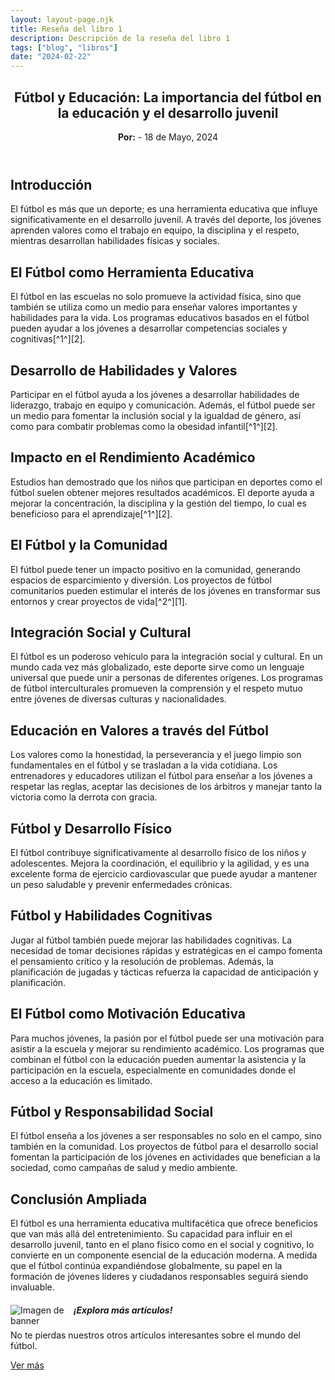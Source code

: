```yaml
---
layout: layout-page.njk
title: Reseña del libro 1
description: Descripción de la reseña del libro 1
tags: ["blog", "libros"]
date: "2024-02-22"
---
```


<article>
  <header>
    <h1>Fútbol y Educación: La importancia del fútbol en la educación y el desarrollo juvenil</h1>
    <p><strong>Por:</strong> - <time datetime="2024-05-18">18 de Mayo, 2024</time></p>
  </header>
  <section>
    <h2>Introducción</h2>
    <p>El fútbol es más que un deporte; es una herramienta educativa que influye significativamente en el desarrollo juvenil. A través del deporte, los jóvenes aprenden valores como el trabajo en equipo, la disciplina y el respeto, mientras desarrollan habilidades físicas y sociales.</p>
  </section>
  <section>
    <h2>El Fútbol como Herramienta Educativa</h2>
    <p>El fútbol en las escuelas no solo promueve la actividad física, sino que también se utiliza como un medio para enseñar valores importantes y habilidades para la vida. Los programas educativos basados en el fútbol pueden ayudar a los jóvenes a desarrollar competencias sociales y cognitivas[^1^][2].</p>
  </section>
  <section>
    <h2>Desarrollo de Habilidades y Valores</h2>
    <p>Participar en el fútbol ayuda a los jóvenes a desarrollar habilidades de liderazgo, trabajo en equipo y comunicación. Además, el fútbol puede ser un medio para fomentar la inclusión social y la igualdad de género, así como para combatir problemas como la obesidad infantil[^1^][2].</p>
  </section>
  <section>
    <h2>Impacto en el Rendimiento Académico</h2>
    <p>Estudios han demostrado que los niños que participan en deportes como el fútbol suelen obtener mejores resultados académicos. El deporte ayuda a mejorar la concentración, la disciplina y la gestión del tiempo, lo cual es beneficioso para el aprendizaje[^1^][2].</p>
  </section>
  <section>
    <h2>El Fútbol y la Comunidad</h2>
    <p>El fútbol puede tener un impacto positivo en la comunidad, generando espacios de esparcimiento y diversión. Los proyectos de fútbol comunitarios pueden estimular el interés de los jóvenes en transformar sus entornos y crear proyectos de vida[^2^][1].</p>
  </section>

  

<section>
  <h2>Integración Social y Cultural</h2>
  <p>El fútbol es un poderoso vehículo para la integración social y cultural. En un mundo cada vez más globalizado, este deporte sirve como un lenguaje universal que puede unir a personas de diferentes orígenes. Los programas de fútbol interculturales promueven la comprensión y el respeto mutuo entre jóvenes de diversas culturas y nacionalidades.</p>
</section>

<section>
  <h2>Educación en Valores a través del Fútbol</h2>
  <p>Los valores como la honestidad, la perseverancia y el juego limpio son fundamentales en el fútbol y se trasladan a la vida cotidiana. Los entrenadores y educadores utilizan el fútbol para enseñar a los jóvenes a respetar las reglas, aceptar las decisiones de los árbitros y manejar tanto la victoria como la derrota con gracia.</p>
</section>

<section>
  <h2>Fútbol y Desarrollo Físico</h2>
  <p>El fútbol contribuye significativamente al desarrollo físico de los niños y adolescentes. Mejora la coordinación, el equilibrio y la agilidad, y es una excelente forma de ejercicio cardiovascular que puede ayudar a mantener un peso saludable y prevenir enfermedades crónicas.</p>
</section>

<section>
  <h2>Fútbol y Habilidades Cognitivas</h2>
  <p>Jugar al fútbol también puede mejorar las habilidades cognitivas. La necesidad de tomar decisiones rápidas y estratégicas en el campo fomenta el pensamiento crítico y la resolución de problemas. Además, la planificación de jugadas y tácticas refuerza la capacidad de anticipación y planificación.</p>
</section>

<section>
  <h2>El Fútbol como Motivación Educativa</h2>
  <p>Para muchos jóvenes, la pasión por el fútbol puede ser una motivación para asistir a la escuela y mejorar su rendimiento académico. Los programas que combinan el fútbol con la educación pueden aumentar la asistencia y la participación en la escuela, especialmente en comunidades donde el acceso a la educación es limitado.</p>
</section>

<section>
  <h2>Fútbol y Responsabilidad Social</h2>
  <p>El fútbol enseña a los jóvenes a ser responsables no solo en el campo, sino también en la comunidad. Los proyectos de fútbol para el desarrollo social fomentan la participación de los jóvenes en actividades que benefician a la sociedad, como campañas de salud y medio ambiente.</p>
</section>

<section>
  <h2>Conclusión Ampliada</h2>
  <p>El fútbol es una herramienta educativa multifacética que ofrece beneficios que van más allá del entretenimiento. Su capacidad para influir en el desarrollo juvenil, tanto en el plano físico como en el social y cognitivo, lo convierte en un componente esencial de la educación moderna. A medida que el fútbol continúa expandiéndose globalmente, su papel en la formación de jóvenes líderes y ciudadanos responsables seguirá siendo invaluable.</p>
</section>
</article>

<!-- Banner -->
<div class="list-group-item list-group-item-action text-center">
    <div class="d-flex align-items-center justify-content-center">
        <img src="https://th.bing.com/th/id/R.2d75f2a9352a4fb78cb9aa29e8aeb3e7?rik=UOr8FscRVB40DA&pid=ImgRaw&r=0" alt="Imagen de banner" class="mr-3" style="max-width: 20%; height: auto; float: left;">
        <div>
            <h5 class="mb-1">¡Explora más artículos!</h5>
            <p class="mb-1">No te pierdas nuestros otros artículos interesantes sobre el mundo del fútbol.</p>
            <a href="/blog" class="btn btn-primary">Ver más</a>
        </div>
    </div>
</div>